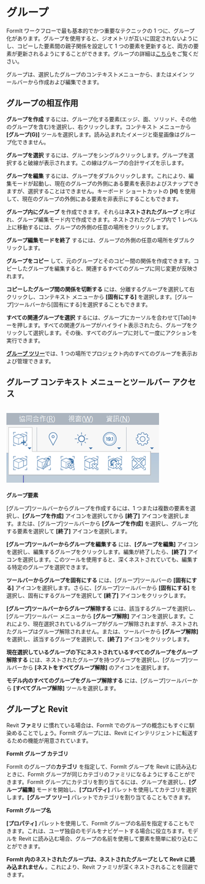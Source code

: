 # グループ

FormIt ワークフローで最も基本的でかつ重要なテクニックの 1 つに、グループ化があります。グループを使用すると、ジオメトリが互いに固定されないようにし、コピーした要素間の親子関係を設定して 1 つの要素を更新すると、両方の要素が更新されるようにすることができます。グループの詳細は[こちら](../formit-primer/part-i/grouping-objects.md)をご覧ください。

グループは、選択したグループのコンテキストメニューから、またはメイン ツールバーから作成および編集できます。

## グループの相互作用

**グループを作成** するには、グループ化する要素\(エッジ、面、ソリッド、その他のグループを含む\)を選択し、右クリックします。コンテキスト メニューから **[グループ(G)]** ツールを選択します。読み込まれたイメージと衛星画像はグループ化できません。

**グループを選択** するには、グループをシングルクリックします。グループを選択すると破線が表示されます。この線はグループの合計サイズを示します。

**グループを編集** するには、グループをダブルクリックします。これにより、編集モードが起動し、現在のグループの外側にある要素を表示およびスナップできますが、選択することはできません。キーボード ショートカットの **[H]** を使用して、現在のグループの外側にある要素を非表示にすることもできます。

**グループ内にグループ** を作成できます。それらは**ネストされたグループ** と呼ばれ、グループ編集モード内で作成できます。ネストされたグループ内で 1 レベル上に移動するには、グループの外側の任意の場所をクリックします。

**グループ編集モードを終了** するには、グループの外側の任意の場所をダブルクリックします。

**グループをコピー** して、元のグループとそのコピー間の関係を作成できます。コピーしたグループを編集すると、関連するすべてのグループに同じ変更が反映されます。

**コピーしたグループ間の関係を切断する** には、分離するグループを選択して右クリックし、コンテキスト メニューから **[固有にする]** を選択します。[グループ]ツールバーから[固有にする]を選択することもできます。

**すべての関連グループを選択** するには、グループにカーソルを合わせて[Tab]キーを押します。すべての関連グループがハイライト表示されたら、グループをクリックして選択します。その後、すべてのグループに対して一度にアクションを実行できます。

[**グループ ツリー**](groups-tree.md)では、1 つの場所でプロジェクト内のすべてのグループを表示および管理できます。

## グループ コンテキスト メニューとツールバー アクセス

## ![](../.gitbook/assets/grouptoolbar.png)

**グループ要素**

[グループ]ツールバーからグループを作成するには、1 つまたは複数の要素を選択し、**[グループを作成]** アイコンを選択してから **[終了]** アイコンを選択します。または、[グループ]ツールバーから **[グループを作成]** を選択し、グループ化する要素を選択して **[終了]** アイコンを選択します。

**[グループ]ツールバーからグループを編集する** には、**[グループを編集]** アイコンを選択し、編集するグループをクリックします。編集が終了したら、**[終了]** アイコンを選択します。このツールを使用すると、深くネストされていても、編集する特定のグループを選択できます。

**ツールバーからグループを固有にする** には、[グループ]ツールバーの **[固有にする]** アイコンを選択します。さらに、[グループ]ツールバーから **[固有にする]** を選択し、固有にするグループを選択して **[終了]** アイコンをクリックします。

**[グループ]ツールバーからグループ解除する** には、該当するグループを選択し、[グループ]ツールバー メニューから **[グループ解除]** アイコンを選択します。これにより、現在選択されているグループがグループ解除されますが、ネストされたグループはグループ解除されません。または、ツールバーから **[グループ解除]** を選択し、該当するグループを選択して、**[終了]** アイコンをクリックします。

**現在選択しているグループの下にネストされているすべてのグループをグループ解除する** には、ネストされたグループを持つグループを選択し、[グループ]ツールバーから **[ネストをすべてグループ解除]** のアイコンを選択します。

**モデル内のすべてのグループをグループ解除する** には、[グループ]ツールバーから **[すべてグループ解除]** ツールを選択します。

## グループと Revit

Revit **ファミリ** に慣れている場合は、FormIt でのグループの概念にもすぐに馴染めることでしょう。FormIt グループには、Revit にインテリジェントに転送するための機能が用意されています。

**FormIt グループ カテゴリ**

FormIt のグループの**カテゴリ** を指定して、FormIt グループを Revit に読み込むときに、FormIt グループが同じカテゴリのファミリになるようにすることができます。FormIt グループにカテゴリを割り当てるには、グループを選択し、**[グループ編集]** モードを開始し、**[プロパティ]** パレットを使用してカテゴリを選択します。**[グループ ツリー]** パレットでカテゴリを割り当てることもできます。

**FormIt グループ名**

**[プロパティ]** パレットを使用して、FormIt グループの名前を指定することもできます。これは、ユーザ独自のモデルをナビゲートする場合に役立ちます。モデルを Revit に読み込む場合、グループの名前を使用して要素を簡単に絞り込むことができます。

**FormIt 内のネストされたグループは、ネストされたグループとして Revit に読み込まれません** 。これにより、Revit ファミリが深くネストされることを回避できます。
